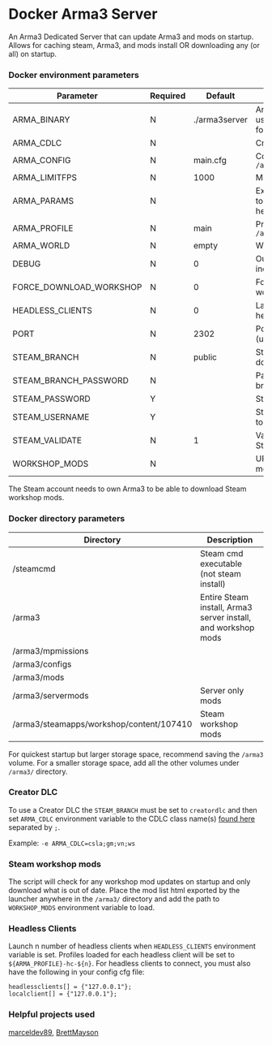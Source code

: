 # Docker Arma3 Server
An Arma3 Dedicated Server that can update Arma3 and mods on startup.
Allows for caching steam, Arma3, and mods install OR downloading any (or all) on startup.


### Docker environment parameters
| Parameter               | Required | Default       | Description
| ---                     | ---      | ---           | ---
| ARMA_BINARY             | N        | ./arma3server | Arma 3 server binary to use, `./arma3server_x64` for x64
| ARMA_CDLC               | N        |               | Creator DLC to load. [See](#creator-dlc)
| ARMA_CONFIG             | N        | main.cfg      | Config file to load from `/arma3/configs`
| ARMA_LIMITFPS           | N        | 1000          | Maximum server FPS
| ARMA_PARAMS             | N        |               | Extra parameters given to server and any headless clients
| ARMA_PROFILE            | N        | main          | Profile name, stored in `/arma3/configs/profiles`
| ARMA_WORLD              | N        | empty         | World to load on startup
| DEBUG                   | N        | 0             | Output debug messages including commands run
| FORCE_DOWNLOAD_WORKSHOP | N        | 0             | Force re-download of workshop mods
| HEADLESS_CLIENTS        | N        | 0             | Launch n number of headless clients
| PORT                    | N        | 2302          | Port used by the server, (uses PORT to PORT+3)
| STEAM_BRANCH            | N        | public        | Steam branch code to download. [See](https://community.bistudio.com/wiki/Arma_3:_Steam_Branches)
| STEAM_BRANCH_PASSWORD   | N        |               | Password for Steam branch code
| STEAM_PASSWORD          | Y        |               | Steam user password
| STEAM_USERNAME          | Y        |               | Steam user used to login to steamcmd
| STEAM_VALIDATE          | N        | 1             | Validates files after Steam download
| WORKSHOP_MODS           | N        |               | URL or file path to load mods

The Steam account needs to own Arma3 to be able to download Steam workshop mods.


### Docker directory parameters
| Directory                                | Description
| ---                                      | ---
| /steamcmd                                | Steam cmd executable (not steam install)
| /arma3                                   | Entire Steam install, Arma3 server install, and workshop mods
| /arma3/mpmissions                        | 
| /arma3/configs                           | 
| /arma3/mods                              | 
| /arma3/servermods                        | Server only mods
| /arma3/steamapps/workshop/content/107410 | Steam workshop mods

For quickest startup but larger storage space, recommend saving the `/arma3` volume.
For a smaller storage space, add all the other volumes under `/arma3/` directory.


### Creator DLC
To use a Creator DLC the `STEAM_BRANCH` must be set to `creatordlc` and
then set `ARMA_CDLC` environment variable to the CDLC class name(s) [found here](https://community.bistudio.com/wiki/Category:Arma_3:_CDLCs)
separated by `;`.

Example: `-e ARMA_CDLC=csla;gm;vn;ws`


### Steam workshop mods
The script will check for any workshop mod updates on startup and only download what is out of date.
Place the mod list html exported by the launcher anywhere in the `/arma3/` directory and add the path to `WORKSHOP_MODS` environment variable to load.


### Headless Clients
Launch n number of headless clients when `HEADLESS_CLIENTS` environment variable is set.
Profiles loaded for each headless client will be set to `${ARMA_PROFILE}-hc-${n}`.
For headless clients to connect, you must also have the following in your config cfg file:
```
headlessclients[] = {"127.0.0.1"};
localclient[] = {"127.0.0.1"};
```


### Helpful projects used
[marceldev89](https://gist.github.com/marceldev89/12da69b95d010c8a810fd384cca8d02a), 
[BrettMayson](https://github.com/BrettMayson/Arma3Server)
